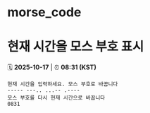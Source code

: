 # morse_code
# 현재 시간을 모스 부호 표시
<!-- MORSE_TIME_START -->
🗓️ **2025-10-17** | ⏰ **08:31 (KST)**

```
현재 시간을 입력하세요. 모스 부호로 바꿉니다
----- ---.. ...-- .----
모스 부호를 다시 현재 시간으로 바꿉니다
0831
```
<!-- MORSE_TIME_END -->

